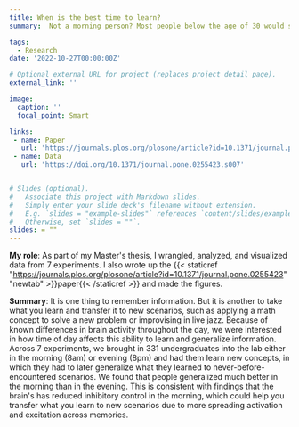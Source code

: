 ```yaml
---
title: When is the best time to learn?
summary:  Not a morning person? Most people below the age of 30 would say so. But, in this collaboration with Harvard Medical School, we tested whether or not college students do in fact learn and process information worse in the morning. Remarkably, we find that <strong> the morning is actually the best time to learn new information</strong>, especially when we have to go beyond what we learned, and transfer it to new scenarios.

tags:
  - Research
date: '2022-10-27T00:00:00Z'

# Optional external URL for project (replaces project detail page).
external_link: ''

image:
  caption: ''
  focal_point: Smart

links:
 - name: Paper
   url: 'https://journals.plos.org/plosone/article?id=10.1371/journal.pone.0255423'
 - name: Data
   url: 'https://doi.org/10.1371/journal.pone.0255423.s007'


# Slides (optional).
#   Associate this project with Markdown slides.
#   Simply enter your slide deck's filename without extension.
#   E.g. `slides = "example-slides"` references `content/slides/example-slides.md`.
#   Otherwise, set `slides = ""`.
slides: = ""
---
```

<strong>My role</strong>: As part of my Master's thesis, I wrangled, analyzed, and visualized data from 7 experiments. I also wrote up the {{< staticref "https://journals.plos.org/plosone/article?id=10.1371/journal.pone.0255423" "newtab" >}}paper{{< /staticref >}} and made the figures. 

<strong> Summary</strong>: It is one thing to remember information. But it is another to take what you learn and transfer it to new scenarios, such as applying a math concept to solve a new problem or improvising in live jazz. Because of known differences in brain activity throughout the day, we were interested in how time of day affects this ability to learn and generalize information. Across 7 experiments, we brought in 331 undergraduates into the lab either in the morning (8am) or evening (8pm) and had them learn new concepts, in which they had to later generalize what they learned to never-before-encountered scenarios. We found that people generalized much better in the morning than in the evening. This is consistent with findings that the brain's has reduced inhibitory control in the morning, which could help you transfer what you learn to new scenarios due to more spreading activation and excitation across memories.


